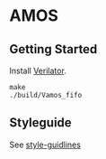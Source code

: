 # AMOS

## Getting Started

Install [Verilator](https://www.veripool.org/projects/verilator/wiki/Installing).

```
make
./build/Vamos_fifo
```

## Styleguide

See [style-guidlines](https://github.com/pulp-platform/style-guidelines)

